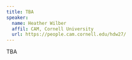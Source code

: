 ```yaml
---
title: TBA
speaker:
  name: Heather Wilber
  affil: CAM, Cornell University
  url: https://people.cam.cornell.edu/hdw27/
---
```


TBA
